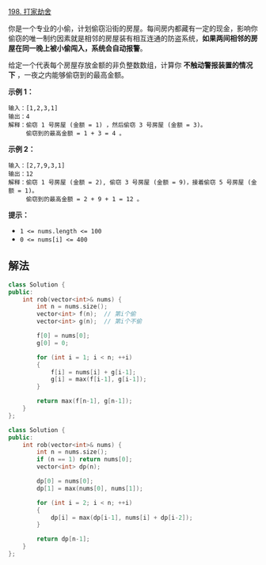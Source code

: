 [198. 打家劫舍](https://leetcode.cn/problems/house-robber/)

你是一个专业的小偷，计划偷窃沿街的房屋。每间房内都藏有一定的现金，影响你偷窃的唯一制约因素就是相邻的房屋装有相互连通的防盗系统，**如果两间相邻的房屋在同一晚上被小偷闯入，系统会自动报警**。

给定一个代表每个房屋存放金额的非负整数数组，计算你 **不触动警报装置的情况下** ，一夜之内能够偷窃到的最高金额。

 

**示例 1：**

```
输入：[1,2,3,1]
输出：4
解释：偷窃 1 号房屋 (金额 = 1) ，然后偷窃 3 号房屋 (金额 = 3)。
     偷窃到的最高金额 = 1 + 3 = 4 。
```

**示例 2：**

```
输入：[2,7,9,3,1]
输出：12
解释：偷窃 1 号房屋 (金额 = 2), 偷窃 3 号房屋 (金额 = 9)，接着偷窃 5 号房屋 (金额 = 1)。
     偷窃到的最高金额 = 2 + 9 + 1 = 12 。
```

 

**提示：**

- `1 <= nums.length <= 100`
- `0 <= nums[i] <= 400`



## 解法

```cc
class Solution {
public:
    int rob(vector<int>& nums) {
        int n = nums.size();
        vector<int> f(n);  // 第i个偷
        vector<int> g(n);  // 第i个不偷

        f[0] = nums[0];
        g[0] = 0;

        for (int i = 1; i < n; ++i)
        {
            f[i] = nums[i] + g[i-1];
            g[i] = max(f[i-1], g[i-1]);
        }

        return max(f[n-1], g[n-1]);
    }
};
```

```cc
class Solution {
public:
    int rob(vector<int>& nums) {
        int n = nums.size();
        if (n == 1) return nums[0];
        vector<int> dp(n);

        dp[0] = nums[0];   
        dp[1] = max(nums[0], nums[1]);

        for (int i = 2; i < n; ++i)
        {
            dp[i] = max(dp[i-1], nums[i] + dp[i-2]);
        }

        return dp[n-1];
    }
};
```

